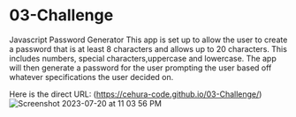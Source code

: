 # 03-Challenge
Javascript Password Generator
This app is set up to allow the user to create a password that is at least 8 characters and allows up to 20 characters.
This includes numbers, special characters,uppercase and lowercase.
The app will then generate a password for the user prompting the user based off whatever specifications the user decided on.

Here is the direct URL:
(https://cehura-code.github.io/03-Challenge/)
![Screenshot 2023-07-20 at 11 03 56 PM](https://github.com/Cehura-Code/03-Challenge/assets/134533516/73506567-8423-43d5-bb1d-5cd5e780a78d)

